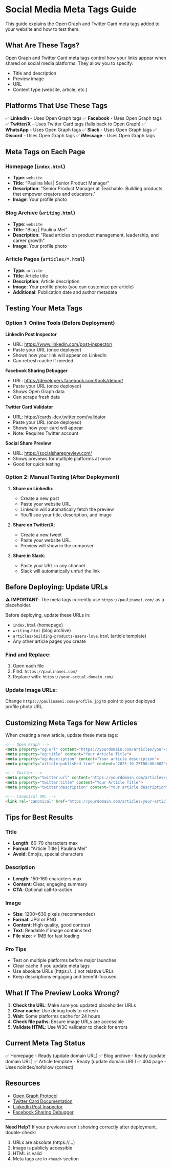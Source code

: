 # Social Media Meta Tags Guide

This guide explains the Open Graph and Twitter Card meta tags added to your website and how to test them.

## What Are These Tags?

Open Graph and Twitter Card meta tags control how your links appear when shared on social media platforms. They allow you to specify:
- Title and description
- Preview image
- URL
- Content type (website, article, etc.)

## Platforms That Use These Tags

✅ **LinkedIn** - Uses Open Graph tags
✅ **Facebook** - Uses Open Graph tags
✅ **Twitter/X** - Uses Twitter Card tags (falls back to Open Graph)
✅ **WhatsApp** - Uses Open Graph tags
✅ **Slack** - Uses Open Graph tags
✅ **Discord** - Uses Open Graph tags
✅ **iMessage** - Uses Open Graph tags

## Meta Tags on Each Page

### Homepage (`index.html`)
- **Type**: `website`
- **Title**: "Paulina Mei | Senior Product Manager"
- **Description**: "Senior Product Manager at Teachable. Building products that empower creators and educators."
- **Image**: Your profile photo

### Blog Archive (`writing.html`)
- **Type**: `website`
- **Title**: "Blog | Paulina Mei"
- **Description**: "Read articles on product management, leadership, and career growth"
- **Image**: Your profile photo

### Article Pages (`articles/*.html`)
- **Type**: `article`
- **Title**: Article title
- **Description**: Article description
- **Image**: Your profile photo (you can customize per article)
- **Additional**: Publication date and author metadata

## Testing Your Meta Tags

### Option 1: Online Tools (Before Deployment)

**LinkedIn Post Inspector**
- URL: https://www.linkedin.com/post-inspector/
- Paste your URL (once deployed)
- Shows how your link will appear on LinkedIn
- Can refresh cache if needed

**Facebook Sharing Debugger**
- URL: https://developers.facebook.com/tools/debug/
- Paste your URL (once deployed)
- Shows Open Graph data
- Can scrape fresh data

**Twitter Card Validator**
- URL: https://cards-dev.twitter.com/validator
- Paste your URL (once deployed)
- Shows how your card will appear
- Note: Requires Twitter account

**Social Share Preview**
- URL: https://socialsharepreview.com/
- Shows previews for multiple platforms at once
- Good for quick testing

### Option 2: Manual Testing (After Deployment)

1. **Share on LinkedIn**:
   - Create a new post
   - Paste your website URL
   - LinkedIn will automatically fetch the preview
   - You'll see your title, description, and image

2. **Share on Twitter/X**:
   - Create a new tweet
   - Paste your website URL
   - Preview will show in the composer

3. **Share in Slack**:
   - Paste your URL in any channel
   - Slack will automatically unfurl the link

## Before Deploying: Update URLs

⚠️ **IMPORTANT**: The meta tags currently use `https://paulinamei.com/` as a placeholder.

Before deploying, update these URLs in:
- `index.html` (homepage)
- `writing.html` (blog archive)
- `articles/building-products-users-love.html` (article template)
- Any other article pages you create

### Find and Replace:
1. Open each file
2. Find: `https://paulinamei.com/`
3. Replace with: `https://your-actual-domain.com/`

### Update Image URLs:
Change `https://paulinamei.com/profile.jpg` to point to your deployed profile photo URL.

## Customizing Meta Tags for New Articles

When creating a new article, update these meta tags:

```html
<!-- Open Graph -->
<meta property="og:url" content="https://yourdomain.com/articles/your-article.html">
<meta property="og:title" content="Your Article Title">
<meta property="og:description" content="Your article description">
<meta property="article:published_time" content="2025-10-25T00:00:00Z">

<!-- Twitter -->
<meta property="twitter:url" content="https://yourdomain.com/articles/your-article.html">
<meta property="twitter:title" content="Your Article Title">
<meta property="twitter:description" content="Your article description">

<!-- Canonical URL -->
<link rel="canonical" href="https://yourdomain.com/articles/your-article.html">
```

## Tips for Best Results

### Title
- **Length**: 60-70 characters max
- **Format**: "Article Title | Paulina Mei"
- **Avoid**: Emojis, special characters

### Description
- **Length**: 150-160 characters max
- **Content**: Clear, engaging summary
- **CTA**: Optional call-to-action

### Image
- **Size**: 1200×630 pixels (recommended)
- **Format**: JPG or PNG
- **Content**: High quality, good contrast
- **Text**: Readable if image contains text
- **File size**: < 1MB for fast loading

### Pro Tips
- Test on multiple platforms before major launches
- Clear cache if you update meta tags
- Use absolute URLs (https://...) not relative URLs
- Keep descriptions engaging and benefit-focused

## What If The Preview Looks Wrong?

1. **Check the URL**: Make sure you updated placeholder URLs
2. **Clear cache**: Use debug tools to refresh
3. **Wait**: Some platforms cache for 24 hours
4. **Check file paths**: Ensure image URLs are accessible
5. **Validate HTML**: Use W3C validator to check for errors

## Current Meta Tag Status

✅ Homepage - Ready (update domain URL)
✅ Blog archive - Ready (update domain URL)
✅ Article template - Ready (update domain URL)
✅ 404 page - Uses noindex/nofollow (correct)

## Resources

- [Open Graph Protocol](https://ogp.me/)
- [Twitter Card Documentation](https://developer.twitter.com/en/docs/twitter-for-websites/cards/overview/abouts-cards)
- [LinkedIn Post Inspector](https://www.linkedin.com/post-inspector/)
- [Facebook Sharing Debugger](https://developers.facebook.com/tools/debug/)

---

**Need Help?**
If your previews aren't showing correctly after deployment, double-check:
1. URLs are absolute (https://...)
2. Image is publicly accessible
3. HTML is valid
4. Meta tags are in `<head>` section
